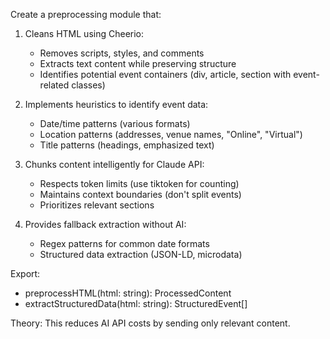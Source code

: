Create a preprocessing module that:

1. Cleans HTML using Cheerio:
   - Removes scripts, styles, and comments
   - Extracts text content while preserving structure
   - Identifies potential event containers (div, article, section with event-related classes)

2. Implements heuristics to identify event data:
   - Date/time patterns (various formats)
   - Location patterns (addresses, venue names, "Online", "Virtual")
   - Title patterns (headings, emphasized text)

3. Chunks content intelligently for Claude API:
   - Respects token limits (use tiktoken for counting)
   - Maintains context boundaries (don't split events)
   - Prioritizes relevant sections

4. Provides fallback extraction without AI:
   - Regex patterns for common date formats
   - Structured data extraction (JSON-LD, microdata)

Export:
- preprocessHTML(html: string): ProcessedContent
- extractStructuredData(html: string): StructuredEvent[]

Theory: This reduces AI API costs by sending only relevant content.